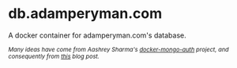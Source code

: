 # db.adamperyman.com

A docker container for adamperyman.com's database.

<sub>*Many ideas have come from Aashrey Sharma's [docker-mongo-auth](https://github.com/aashreys/docker-mongo-auth) project, and consequently from [this](http://blog.bejanalex.com/2017/03/running-mongodb-in-a-docker-container-with-authentication/) blog post.*</sub>

